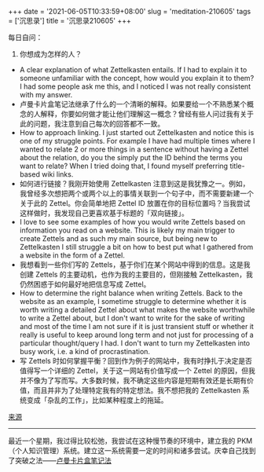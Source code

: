 +++
date = '2021-06-05T10:33:59+08:00'
slug = 'meditation-210605'
tags = ['沉思录']
title = '沉思录210605'
+++

每日自问：

1. 你想成为怎样的人？

- A clear explanation of what Zettelkasten entails. If I had to explain it to someone unfamiliar with the concept, how would you explain it to them? I had some people ask me this, and I noticed I was not really consistent with my answer.
- 卢曼卡片盒笔记法继承了什么的一个清晰的解释。如果要给一个不熟悉某个概念的人解释，你要如何做才能让他们理解这一概念？曾经有些人问过我有关于此的问题，我注意到自己每次的回答都不一致。
- How to approach linking. I just started out Zettelkasten and notice this is one of my struggle points. For example I have had multiple times where I wanted to relate 2 or more things in a sentence without having a Zettel about the relation, do you the simply put the ID behind the terms you want to relate? When I tried doing that, I found myself preferring title-based wiki links.
- 如何进行链接？我刚开始使用 Zettelkasten 注意到这是我犹豫之一。例如，我曾经多次想把两个或两个以上的事情关联到一个句子中，而不需要新建一个关于此的 Zettel。你会简单地把 Zettel ID 放置在你的目标位置吗？当我尝试这样做时，我发现自己更喜欢基于标题的「双向链接」。
- I love to see some examples of how you would write Zettels based on information you read on a website. This is likely my main trigger to create Zettels and as such my main source, but being new to Zettelkasten I still struggle a bit on how to best put what I gathered from a website in the form of a Zettel.
- 我想看到一些你们写的 Zettels，基于你们在某个网站中得到的信息。这是我创建 Zettels 的主要动机，也作为我的主要目的，但刚接触 Zettelkasten，我仍然困惑于如何最好地把信息写成 Zettel。
- How to determine the right balance when writing Zettels. Back to the website as an example, I sometime struggle to determine whether it is worth writing a detailed Zettel about what makes the website worthwhile to write a Zettel about, but I don't want to write for the sake of writing and most of the time I am not sure if it is just transient stuff or whether it really is useful to keep around long term and not just for processing of a particular thought/query I had. I don't want to turn my Zettelkasten into busy work, i.e. a kind of procrastination.
- 写 Zettels 时如何掌握平衡？回到作为例子的网站中，我有时挣扎于决定是否值得写一个详细的 Zettel，关于这一网站有价值写成一个 Zettel 的原因，但我并不像为了写而写。大多数时候，我不确定这些内容是短期有效还是长期有价值，而且并非为了处理特定我有的特定想法。我不想把我的 Zettelkasten 系统变成「杂乱的工作」，比如某种程度上的拖延。

[来源](https://forum.zettelkasten.de/discussion/comment/5925/#Comment_5925)

---

最近一个星期，我过得比较松弛，我尝试在这种慢节奏的环境中，建立我的 PKM（个人知识管理）系统。建立这一系统需要一定的时间和诸多尝试。庆幸自己找到了突破之法——[卢曼卡片盒笔记法](https://zettelkasten.de/introduction/zh/)
